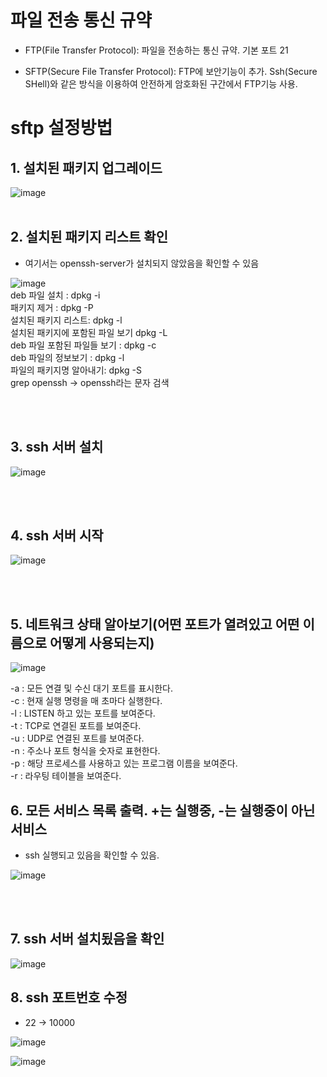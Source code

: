 # 파일 전송 통신 규약
- FTP(File Transfer Protocol): 파일을 전송하는 통신 규약. 기본 포트 21

- SFTP(Secure File Transfer Protocol): FTP에 보안기능이 추가. Ssh(Secure SHell)와 같은 방식을 이용하여 안전하게 암호화된 구간에서 FTP기능 사용. 

# sftp 설정방법
## 1. 설치된 패키지 업그레이드 


![image](https://user-images.githubusercontent.com/44438752/62205910-84d81f00-b3cb-11e9-8ee9-22c619ae7c41.png)
<br/><br/>

## 2. 설치된 패키지 리스트 확인
- 여기서는 openssh-server가 설치되지 않았음을 확인할 수 있음


![image](https://user-images.githubusercontent.com/44438752/62205588-be5c5a80-b3ca-11e9-96ec-f31045fd04d5.png)
<br/>
deb 파일 설치 : dpkg -i <file name.deb> 
<br/>
패키지 제거 : dpkg -P <package nae>
<br/>
설치된 패키지 리스트: dpkg -l
<br/>
설치된 패키지에 포함된 파일 보기 dpkg -L <package name>
<br/>
deb 파일 포함된 파일들 보기 : dpkg -c <file name.deb>
<br/>
deb 파일의 정보보기 : dpkg -l <file name.deb>
<br/>
파일의 패키지명 알아내기: dpkg -S <file name>
<br/>
grep openssh -> openssh라는 문자 검색

<br/><br/>

## 3. ssh 서버 설치


![image](https://user-images.githubusercontent.com/44438752/62206089-fadc8600-b3cb-11e9-94dd-596fb9682817.png)

<br/><br/>

## 4. ssh 서버 시작


![image](https://user-images.githubusercontent.com/44438752/62206129-10ea4680-b3cc-11e9-8d4e-2dd4ee0af354.png)

<br/><br/>
## 5. 네트워크 상태 알아보기(어떤 포트가 열려있고 어떤 이름으로 어떻게 사용되는지)

![image](https://user-images.githubusercontent.com/44438752/62206176-2a8b8e00-b3cc-11e9-9f19-1688a5cd10e6.png)

-a : 모든 연결 및 수신 대기 포트를 표시한다.
<br/>
-c : 현재 실행 명령을 매 초마다 실행한다.
<br/>
-l : LISTEN 하고 있는 포트를 보여준다.
<br/>
-t : TCP로 연결된 포트를 보여준다.
<br/>
-u : UDP로 연결된 포트를 보여준다.
<br/>
-n : 주소나 포트 형식을 숫자로 표현한다.
<br/>
-p : 해당 프로세스를 사용하고 있는 프로그램 이름을 보여준다.
<br/>
-r : 라우팅 테이블을 보여준다.

## 6. 모든 서비스 목록 출력. +는 실행중, -는 실행중이 아닌 서비스
- ssh 실행되고 있음을 확인할 수 있음.


![image](https://user-images.githubusercontent.com/44438752/62206286-6b83a280-b3cc-11e9-83d4-4f7a71892090.png)

<br/><br/>

## 7. ssh 서버 설치됬음을 확인


![image](https://user-images.githubusercontent.com/44438752/62206313-7b9b8200-b3cc-11e9-93d9-ceb0baaf16a1.png)

## 8. ssh 포트번호 수정
- 22 -> 10000


![image](https://user-images.githubusercontent.com/44438752/62206374-a2f24f00-b3cc-11e9-8bd6-851b37a42c80.png)

![image](https://user-images.githubusercontent.com/44438752/62206398-ae457a80-b3cc-11e9-933c-f7e6104b1213.png)
